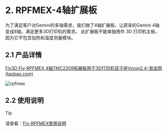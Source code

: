 # 2. RPFMEX-4轴扩展板

为了满足客户对Gemini的多轴需求，我们做了4轴扩展板，让原来的Gemini 4轴变成8轴，满足更多3D打印机的需求。 此扩展板不能单独用作 3D 打印机主板，因为它不包含加热和温度测量模块。

## 2.1 产品详情

[Fly3D Fly-RPFMEX 4轴TMC2209拓展板用于3D打印机双子座Voron2.4-淘宝网 (taobao.com)](https://item.taobao.com/item.htm?spm=a1z10.5-c-s.w4002-23066022675.26.2f9d3903LR2K0T&id=676711922374)

![rpfmex](../../images/boards/fly_gemini_v3/rpfmex.jpg)

## 2.2 使用说明

> [!TIP]
> 请查看：[Fly-RPFMEX使用说明](/board/fly_rpfmex/ "点击即可跳转")

